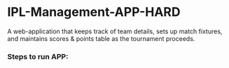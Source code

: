 # IPL-Management-APP-HARD
A web-application that keeps track of team details, sets up match fixtures, and maintains scores & points table as the tournament proceeds.

<h3>Steps to run APP:</h3>
